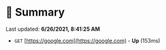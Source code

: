 # 📖 Summary
Last updated: **6/26/2021, 8:41:25 AM**

- `GET` [https://google.com](https://google.com) - **Up** (153ms)
